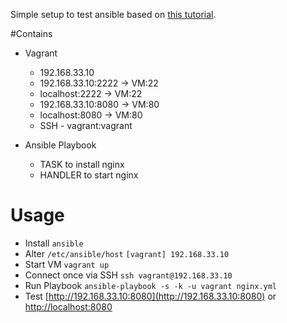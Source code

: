 Simple setup to test ansible based on [this tutorial](https://serversforhackers.com/an-ansible-tutorial).


#Contains
* Vagrant
	* 192.168.33.10
	* 192.168.33.10:2222 → VM:22
	* localhost:2222 → VM:22
	* 192.168.33.10:8080 → VM:80
	* localhost:8080 → VM:80
	* SSH - vagrant:vagrant

* Ansible Playbook
	* TASK to install nginx
	* HANDLER to start nginx

# Usage
* Install `ansible`
* Alter `/etc/ansible/host`
	`[vagrant]
 	192.168.33.10`
 * Start VM `vagrant up`
 * Connect once via SSH `ssh vagrant@192.168.33.10`
 * Run Playbook `ansible-playbook -s -k -u vagrant nginx.yml`
 * Test [http://192.168.33.10:8080](http://192.168.33.10:8080) or [http://localhost:8080](http://localhost:8080)
